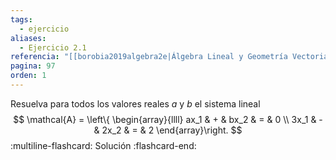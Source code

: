 ```yaml
---
tags:
  - ejercicio
aliases:
  - Ejercicio 2.1
referencia: "[[borobia2019algebra2e|Álgebra Lineal y Geometría Vectorial (2a ed)]]"
pagina: 97
orden: 1
---
```

Resuelva para todos los valores reales $a$ y $b$ el sistema lineal
$$
\mathcal{A} = \left\{
\begin{array}{llll}
    ax_1 & + & bx_2 & = & 0 \\
    3x_1 & - & 2x_2 & = & 2
\end{array}\right.
$$
:multiline-flashcard:
Solución
:flashcard-end:
